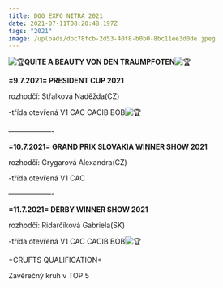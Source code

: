 ```yaml
---
title: DOG EXPO NITRA 2021
date: 2021-07-11T08:20:48.197Z
tags: "2021"
image: /uploads/dbc78fcb-2d53-40f8-b0b0-8bc11ee3d0de.jpeg
---
```

<!--StartFragment-->

![🏆](https://static.xx.fbcdn.net/images/emoji.php/v9/t17/1.5/16/1f3c6.png)**QUITE A BEAUTY VON DEN TRAUMPFOTEN**![🏆](https://static.xx.fbcdn.net/images/emoji.php/v9/t17/1.5/16/1f3c6.png)

**\=9.7.2021= PRESIDENT CUP 2021**

rozhodčí: Střalková Naděžda(CZ)

\-třída otevřená V1 CAC CACIB BOB![🏆](https://static.xx.fbcdn.net/images/emoji.php/v9/t17/1.5/16/1f3c6.png)

——————-

**\=10.7.2021= GRAND PRIX SLOVAKIA WINNER SHOW 2021**

rozhodčí: Grygarová Alexandra(CZ)

\-třída otevřená V1 CAC

——————-

**\=11.7.2021= DERBY WINNER SHOW 2021**

rozhodčí: Ridarčíková Gabriela(SK)

\-třída otevřená V1 CAC CACIB BOB![🏆](https://static.xx.fbcdn.net/images/emoji.php/v9/t17/1.5/16/1f3c6.png)

\*CRUFTS QUALIFICATION\*

Závěrečný kruh v TOP 5

<!--EndFragment-->